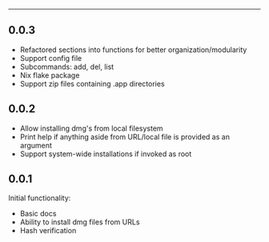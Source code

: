 ---

## 0.0.3

- Refactored sections into functions for better organization/modularity
- Support config file
- Subcommands: add, del, list
- Nix flake package
- Support zip files containing .app directories

## 0.0.2

- Allow installing dmg's from local filesystem
- Print help if anything aside from URL/local file is provided as an argument
- Support system-wide installations if invoked as root

## 0.0.1

Initial functionality:
- Basic docs
- Ability to install dmg files from URLs
- Hash verification
